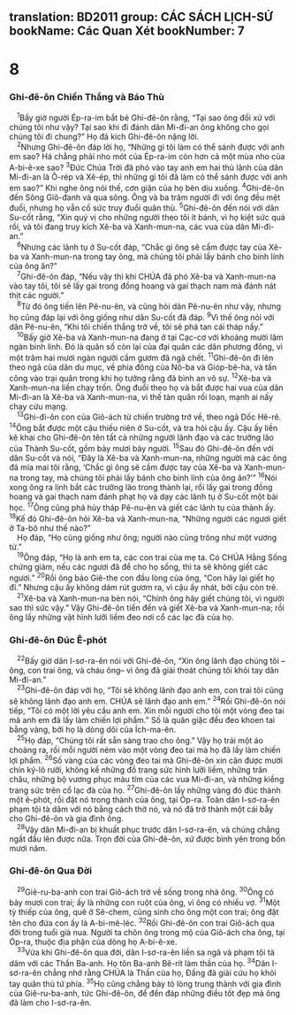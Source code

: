 translation: BD2011
group: CÁC SÁCH LỊCH-SỬ
bookName: Các Quan Xét 
bookNumber: 7
-------

<div class="title"><h1>8</h1><h3>Ghi-đê-ôn Chiến Thắng và Báo Thù</h3></div>
<span class="verse cac_8_1"> <sup>1</sup>Bấy giờ người Ép-ra-im bắt bẻ Ghi-đê-ôn rằng, “Tại sao ông đối xử với chúng tôi như vậy? Tại sao khi đi đánh dân Mi-đi-an ông không cho gọi chúng tôi đi chung?” Họ đả kích Ghi-đê-ôn nặng lời.<br/></span>
<span class="verse cac_8_2"> <sup>2</sup>Nhưng Ghi-đê-ôn đáp lời họ, “Những gì tôi làm có thể sánh được với anh em sao? Há chẳng phải nho mót của Ép-ra-im còn hơn cả một mùa nho của A-bi-ê-xe sao? </span>
<span class="verse cac_8_3"><sup>3</sup>Ðức Chúa Trời đã phó vào tay anh em hai thủ lãnh của dân Mi-đi-an là Ô-rép và Xê-ép, thì những gì tôi đã làm có thể sánh được với anh em sao?” Khi nghe ông nói thế, cơn giận của họ bèn dịu xuống. </span>
<span class="verse cac_8_4"><sup>4</sup>Ghi-đê-ôn đến Sông Giô-đanh và qua sông. Ông và ba trăm người đi với ông đều mệt đuối, nhưng họ vẫn cố sức truy đuổi quân thù. </span>
<span class="verse cac_8_5"><sup>5</sup>Ghi-đê-ôn đến nói với dân Su-cốt rằng, “Xin quý vị cho những người theo tôi ít bánh, vì họ kiệt sức quá rồi, và tôi đang truy kích Xê-ba và Xanh-mun-na, các vua của dân Mi-đi-an.”<br/></span>
<span class="verse cac_8_6"> <sup>6</sup>Nhưng các lãnh tụ ở Su-cốt đáp, “Chắc gì ông sẽ cầm được tay của Xê-ba và Xanh-mun-na trong tay ông, mà chúng tôi phải lấy bánh cho binh lính của ông ăn?”<br/></span>
<span class="verse cac_8_7"> <sup>7</sup>Ghi-đê-ôn đáp, “Nếu vậy thì khi CHÚA đã phó Xê-ba và Xanh-mun-na vào tay tôi, tôi sẽ lấy gai trong đồng hoang và gai thạch nam mà đánh nát thịt các người.”<br/></span>
<span class="verse cac_8_8"> <sup>8</sup>Từ đó ông tiến lên Pê-nu-ên, và cũng hỏi dân Pê-nu-ên như vậy, nhưng họ cũng đáp lại với ông giống như dân Su-cốt đã đáp. </span>
<span class="verse cac_8_9"><sup>9</sup>Vì thế ông nói với dân Pê-nu-ên, “Khi tôi chiến thắng trở về, tôi sẽ phá tan cái tháp nầy.”<br/></span>
<span class="verse cac_8_10"> <sup>10</sup>Bấy giờ Xê-ba và Xanh-mun-na đang ở tại Cạc-cơ với khoảng mười lăm ngàn binh lính. Ðó là quân số còn lại của đại quân các dân phương đông, vì một trăm hai mươi ngàn người cầm gươm đã ngã chết. </span>
<span class="verse cac_8_11"><sup>11</sup>Ghi-đê-ôn đi lên theo ngả của dân du mục, về phía đông của Nô-ba và Gióp-bê-ha, và tấn công vào trại quân trong khi họ tưởng rằng đã bình an vô sự. </span>
<span class="verse cac_8_12"><sup>12</sup>Xê-ba và Xanh-mun-na liền chạy trốn. Ông đuổi theo họ và bắt được hai vua của dân Mi-đi-an là Xê-ba và Xanh-mun-na, vì thế tàn quân rối loạn, mạnh ai nấy chạy cứu mạng.<br/></span>
<span class="verse cac_8_13"> <sup>13</sup>Ghi-đi-ôn con của Giô-ách từ chiến trường trở về, theo ngả Dốc Hê-rê. </span>
<span class="verse cac_8_14"><sup>14</sup>Ông bắt được một cậu thiếu niên ở Su-cốt, và tra hỏi cậu ấy. Cậu ấy liền kê khai cho Ghi-đê-ôn tên tất cả những người lãnh đạo và các trưởng lão của Thành Su-cốt, gồm bảy mươi bảy người. </span>
<span class="verse cac_8_15"><sup>15</sup>Sau đó Ghi-đê-ôn đến với dân Su-cốt và nói, “Ðây là Xê-ba và Xanh-mun-na, những người mà các ông đã mỉa mai tôi rằng, ‘Chắc gì ông sẽ cầm được tay của Xê-ba và Xanh-mun-na trong tay, mà chúng tôi phải lấy bánh cho binh lính của ông ăn?’” </span>
<span class="verse cac_8_16"><sup>16</sup>Nói xong ông ra lịnh bắt các trưởng lão trong thành lại, rồi lấy gai trong đồng hoang và gai thạch nam đánh phạt họ và dạy các lãnh tụ ở Su-cốt một bài học. </span>
<span class="verse cac_8_17"><sup>17</sup>Ông cũng phá hủy tháp Pê-nu-ên và giết các lãnh tụ của thành ấy. </span>
<span class="verse cac_8_18"><sup>18</sup>Kế đó Ghi-đê-ôn hỏi Xê-ba và Xanh-mun-na, “Những người các ngươi giết ở Ta-bô như thế nào?”<br/> Họ đáp, “Họ cũng giống như ông; người nào cũng trông như một vương tử.”<br/></span>
<span class="verse cac_8_19"> <sup>19</sup>Ông đáp, “Họ là anh em ta, các con trai của mẹ ta. Có CHÚA Hằng Sống chứng giám, nếu các ngươi đã để cho họ sống, thì ta sẽ không giết các ngươi.” </span>
<span class="verse cac_8_20"><sup>20</sup>Rồi ông bảo Giê-the con đầu lòng của ông, “Con hãy lại giết họ đi.” Nhưng cậu ấy không dám rút gươm ra, vì cậu ấy nhát, bởi cậu còn trẻ.<br/></span>
<span class="verse cac_8_21"> <sup>21</sup>Xê-ba và Xanh-mun-na bèn nói, “Chính ông hãy giết chúng tôi, vì người sao thì sức vậy.” Vậy Ghi-đê-ôn tiến đến và giết Xê-ba và Xanh-mun-na; rồi ông lấy những vật hình lưỡi liềm đeo nơi cổ các lạc đà của họ.<br/></span>
<div class="title"><h3>Ghi-đê-ôn Ðúc Ê-phót</h3></div>
<span class="verse cac_8_22"> <sup>22</sup>Bấy giờ dân I-sơ-ra-ên nói với Ghi-đê-ôn, “Xin ông lãnh đạo chúng tôi –ông, con trai ông, và cháu ông– vì ông đã giải thoát chúng tôi khỏi tay dân Mi-đi-an.”<br/></span>
<span class="verse cac_8_23"> <sup>23</sup>Ghi-đê-ôn đáp với họ, “Tôi sẽ không lãnh đạo anh em, con trai tôi cũng sẽ không lãnh đạo anh em. CHÚA sẽ lãnh đạo anh em.” </span>
<span class="verse cac_8_24"><sup>24</sup>Rồi Ghi-đê-ôn nói tiếp, “Tôi có một lời yêu cầu anh em. Xin mỗi người cho tôi một vòng đeo tai mà anh em đã lấy làm chiến lợi phẩm.” Số là quân giặc đều đeo khoen tai bằng vàng, bởi họ là dòng dõi của Ích-ma-ên.<br/></span>
<span class="verse cac_8_25"> <sup>25</sup>Họ đáp, “Chúng tôi rất sẵn sàng trao cho ông.” Vậy họ trải một áo choàng ra, rồi mỗi người ném vào một vòng đeo tai mà họ đã lấy làm chiến lợi phẩm. </span>
<span class="verse cac_8_26"><sup>26</sup>Số vàng của các vòng đeo tai mà Ghi-đê-ôn xin cân được mười chín ký-lô rưỡi, không kể những đồ trang sức hình lưỡi liềm, những trân châu, những bộ vương phục màu tím của các vua Mi-đi-an, và những kiềng trang sức trên cổ lạc đà của họ. </span>
<span class="verse cac_8_27"><sup>27</sup>Ghi-đê-ôn lấy những vàng đó đúc thành một ê-phót, rồi đặt nó trong thành của ông, tại Óp-ra. Toàn dân I-sơ-ra-ên phạm tội tà dâm với nó bằng cách thờ nó, và nó đã trở thành một cái bẫy cho Ghi-đê-ôn và gia đình ông.<br/></span>
<span class="verse cac_8_28"> <sup>28</sup>Vậy dân Mi-đi-an bị khuất phục trước dân I-sơ-ra-ên, và chúng chẳng ngất đầu lên được nữa. Trọn đời của Ghi-đê-ôn, xứ được bình yên trong bốn mươi năm.<br/></span>
<div class="title"><h3>Ghi-đê-ôn Qua Ðời</h3></div>
<span class="verse cac_8_29"> <sup>29</sup>Giê-ru-ba-anh con trai Giô-ách trở về sống trong nhà ông. </span>
<span class="verse cac_8_30"><sup>30</sup>Ông có bảy mươi con trai; ấy là những con ruột của ông, vì ông có nhiều vợ. </span>
<span class="verse cac_8_31"><sup>31</sup>Một tỳ thiếp của ông, quê ở Sê-chem, cũng sinh cho ông một con trai; ông đặt tên cho đứa con ấy là A-bi-mê-léc. </span>
<span class="verse cac_8_32"><sup>32</sup>Rồi Ghi-đê-ôn con trai Giô-ách qua đời trong tuổi già nua. Người ta chôn ông trong mộ của Giô-ách cha ông, tại Óp-ra, thuộc địa phận của dòng họ A-bi-ê-xe.<br/></span>
<span class="verse cac_8_33"> <sup>33</sup>Vừa khi Ghi-đê-ôn qua đời, dân I-sơ-ra-ên liền sa ngã và phạm tội tà dâm với các Thần Ba-anh. Họ tôn Ba-anh Bê-rít làm thần của họ. </span>
<span class="verse cac_8_34"><sup>34</sup>Dân I-sơ-ra-ên chẳng nhớ rằng CHÚA là Thần của họ, Ðấng đã giải cứu họ khỏi tay quân thù tứ phía. </span>
<span class="verse cac_8_35"><sup>35</sup>Họ cũng chẳng bày tỏ lòng trung thành với gia đình của Giê-ru-ba-anh, tức Ghi-đê-ôn, để đền đáp những điều tốt đẹp mà ông đã làm cho I-sơ-ra-ên.<br/></span>
